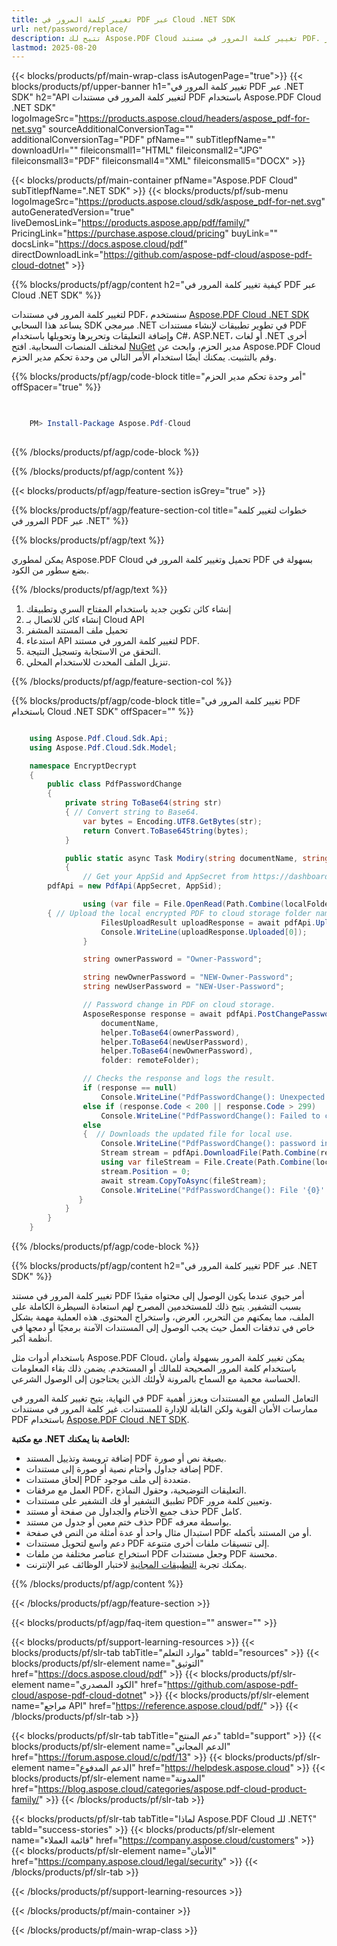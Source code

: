 ```yaml
---
title: تغيير كلمة المرور في PDF عبر Cloud .NET SDK
url: net/password/replace/
description: تتيح لك Aspose.PDF Cloud تغيير كلمة المرور في مستند PDF. تحقق من كود المصدر .NET لتغيير كلمة المرور في ملف PDF.
lastmod: 2025-08-20
---
```


{{< blocks/products/pf/main-wrap-class isAutogenPage="true">}}
{{< blocks/products/pf/upper-banner h1="تغيير كلمة المرور في PDF عبر .NET SDK" h2="API لتغيير كلمة المرور في مستندات PDF باستخدام Aspose.PDF Cloud .NET SDK" logoImageSrc="https://products.aspose.cloud/headers/aspose_pdf-for-net.svg" sourceAdditionalConversionTag="" additionalConversionTag="PDF" pfName="" subTitlepfName="" downloadUrl="" fileiconsmall1="HTML" fileiconsmall2="JPG" fileiconsmall3="PDF" fileiconsmall4="XML" fileiconsmall5="DOCX" >}}

{{< blocks/products/pf/main-container pfName="Aspose.PDF Cloud" subTitlepfName=".NET SDK" >}}
{{< blocks/products/pf/sub-menu logoImageSrc="https://products.aspose.cloud/sdk/aspose_pdf-for-net.svg"
autoGeneratedVersion="true"
liveDemosLink="https://products.aspose.app/pdf/family/" PricingLink="https://purchase.aspose.cloud/pricing" buyLink="" docsLink="https://docs.aspose.cloud/pdf"  directDownloadLink="https://github.com/aspose-pdf-cloud/aspose-pdf-cloud-dotnet" >}}

{{% blocks/products/pf/agp/content h2="كيفية تغيير كلمة المرور في PDF عبر Cloud .NET SDK" %}}

لتغيير كلمة المرور في مستندات PDF، سنستخدم
[Aspose.PDF Cloud .NET SDK](https://products.aspose.cloud/pdf/net/)
يساعد هذا السحابي SDK مبرمجي .NET في تطوير تطبيقات لإنشاء مستندات PDF وإضافة التعليقات وتحريرها وتحويلها باستخدام C#، ASP.NET،
أو لغات .NET أخرى لمختلف المنصات السحابية. افتح
[NuGet](https://www.nuget.org/packages/Aspose.Pdf-Cloud)
مدير الحزم، وابحث عن
Aspose.PDF Cloud
وقم بالتثبيت. يمكنك أيضًا استخدام الأمر التالي من وحدة تحكم مدير الحزم.


{{% blocks/products/pf/agp/code-block title="أمر وحدة تحكم مدير الحزم" offSpacer="true" %}}

```powershell

     
    PM> Install-Package Aspose.Pdf-Cloud
     

```


{{% /blocks/products/pf/agp/code-block %}}

{{% /blocks/products/pf/agp/content %}}

{{< blocks/products/pf/agp/feature-section isGrey="true" >}}

{{% blocks/products/pf/agp/feature-section-col title="خطوات لتغيير كلمة المرور في PDF عبر .NET" %}}

{{% blocks/products/pf/agp/text %}}

يمكن لمطوري Aspose.PDF Cloud تحميل وتغيير كلمة المرور في PDF بسهولة في بضع سطور من الكود.

{{% /blocks/products/pf/agp/text %}}

1. إنشاء كائن تكوين جديد باستخدام المفتاح السري وتطبيقك
1. إنشاء كائن للاتصال بـ Cloud API
1. تحميل ملف المستند المشفر
1. استدعاء API لتغيير كلمة المرور في مستند PDF.
1. التحقق من الاستجابة وتسجيل النتيجة.
1. تنزيل الملف المحدث للاستخدام المحلي.

{{% /blocks/products/pf/agp/feature-section-col %}}

{{% blocks/products/pf/agp/code-block title="تغيير كلمة المرور في PDF باستخدام Cloud .NET SDK" offSpacer="" %}}

```cs

    using Aspose.Pdf.Cloud.Sdk.Api;
    using Aspose.Pdf.Cloud.Sdk.Model;

    namespace EncryptDecrypt
    {
        public class PdfPasswordChange
        {
            private string ToBase64(string str)
            { // Convert string to Base64. 
                var bytes = Encoding.UTF8.GetBytes(str);
                return Convert.ToBase64String(bytes);
            }

            public static async Task Modiry(string documentName, string outputName, staring localFolder, string remoteFolder)
            {
                // Get your AppSid and AppSecret from https://dashboard.aspose.cloud (free registration required). 
		pdfApi = new PdfApi(AppSecret, AppSid);

                using (var file = File.OpenRead(Path.Combine(localFolder, documentName)))
		{ // Upload the local encrypted PDF to cloud storage folder name.
                    FilesUploadResult uploadResponse = await pdfApi.UploadFileAsync(Path.Combine(remoteFolder, documentName), documentName);
                    Console.WriteLine(uploadResponse.Uploaded[0]);
                }

                string ownerPassword = "Owner-Password";

                string newOwnerPassword = "NEW-Owner-Password";
                string newUserPassword = "NEW-User-Password";

                // Password change in PDF on cloud storage.
                AsposeResponse response = await pdfApi.PostChangePasswordDocumentInStorageAsync(
                    documentName,
                    helper.ToBase64(ownerPassword),
                    helper.ToBase64(newUserPassword),
                    helper.ToBase64(newOwnerPassword),
                    folder: remoteFolder);

                // Checks the response and logs the result.
                if (response == null)
                    Console.WriteLine("PdfPasswordChange(): Unexpected error!");
                else if (response.Code < 200 || response.Code > 299)
                    Console.WriteLine("PdfPasswordChange(): Failed to change a password in document.");
                else
                {  // Downloads the updated file for local use.
                    Console.WriteLine("PdfPasswordChange(): password in document '{0} successfully changed.", documentName);
                    Stream stream = pdfApi.DownloadFile(Path.Combine(remoteFolder, documentName));
                    using var fileStream = File.Create(Path.Combine(localFolder, "password_change_" + outputName));
                    stream.Position = 0;
                    await stream.CopyToAsync(fileStream);
                    Console.WriteLine("PdfPasswordChange(): File '{0}' successfully downloaded.", "password_change_" + outputName);
               }
            }
        }
    }

```

{{% /blocks/products/pf/agp/code-block %}}

{{% blocks/products/pf/agp/content h2="تغيير كلمة المرور في PDF عبر .NET SDK" %}}

تغيير كلمة المرور في مستند PDF أمر حيوي عندما يكون الوصول إلى محتواه مقيدًا بسبب التشفير. يتيح ذلك للمستخدمين المصرح لهم استعادة السيطرة الكاملة على الملف، مما يمكنهم من التحرير، العرض، واستخراج المحتوى. هذه العملية مهمة بشكل خاص في تدفقات العمل حيث يجب الوصول إلى المستندات الآمنة برمجيًا أو دمجها في أنظمة أكبر.

باستخدام أدوات مثل Aspose.PDF Cloud، يمكن تغيير كلمة المرور بسهولة وأمان باستخدام كلمة المرور الصحيحة للمالك أو المستخدم. يضمن ذلك بقاء المعلومات الحساسة محمية مع السماح بالمرونة لأولئك الذين يحتاجون إلى الوصول الشرعي.

في النهاية، يتيح تغيير كلمة المرور في PDF التعامل السلس مع المستندات ويعزز أهمية ممارسات الأمان القوية ولكن القابلة للإدارة للمستندات.
غير كلمة المرور في مستندات PDF باستخدام [Aspose.PDF Cloud .NET SDK](https://products.aspose.cloud/pdf/net/).

**مع مكتبة .NET الخاصة بنا يمكنك:**

+ إضافة ترويسة وتذييل المستند PDF بصيغة نص أو صورة.
+ إضافة جداول وأختام نصية أو صورة إلى مستندات PDF.
+ إلحاق مستندات PDF متعددة إلى ملف موجود.
+ العمل مع مرفقات PDF، التعليقات التوضيحية، وحقول النماذج.
+ تطبيق التشفير أو فك التشفير على مستندات PDF وتعيين كلمة مرور.
+ حذف جميع الأختام والجداول من صفحة أو مستند PDF كامل.
+ حذف ختم معين أو جدول من مستند PDF بواسطة معرفه.
+ استبدال مثال واحد أو عدة أمثلة من النص في صفحة PDF أو من المستند بأكمله.
+ دعم واسع لتحويل مستندات PDF إلى تنسيقات ملفات أخرى متنوعة.
+ استخراج عناصر مختلفة من ملفات PDF وجعل مستندات PDF محسنة.
+ يمكنك تجربة [التطبيقات المجانية](https://products.aspose.app/pdf/family/) لاختبار الوظائف عبر الإنترنت.

{{% /blocks/products/pf/agp/content %}}

{{< /blocks/products/pf/agp/feature-section >}}

{{< blocks/products/pf/agp/faq-item question="" answer="" >}}

{{< blocks/products/pf/support-learning-resources >}}
{{< blocks/products/pf/slr-tab tabTitle="موارد التعلم" tabId="resources" >}}
{{< blocks/products/pf/slr-element name="التوثيق" href="https://docs.aspose.cloud/pdf" >}}
{{< blocks/products/pf/slr-element name="الكود المصدري" href="https://github.com/aspose-pdf-cloud/aspose-pdf-cloud-dotnet" >}}
{{< blocks/products/pf/slr-element name="مراجع API" href="https://reference.aspose.cloud/pdf/" >}}
{{< /blocks/products/pf/slr-tab >}}

{{< blocks/products/pf/slr-tab tabTitle="دعم المنتج" tabId="support" >}}
{{< blocks/products/pf/slr-element name="الدعم المجاني" href="https://forum.aspose.cloud/c/pdf/13" >}}
{{< blocks/products/pf/slr-element name="الدعم المدفوع" href="https://helpdesk.aspose.cloud" >}}
{{< blocks/products/pf/slr-element name="المدونة" href="https://blog.aspose.cloud/categories/aspose.pdf-cloud-product-family/" >}}
{{< /blocks/products/pf/slr-tab >}}

{{< blocks/products/pf/slr-tab tabTitle="لماذا Aspose.PDF Cloud للـ .NET؟" tabId="success-stories" >}}
{{< blocks/products/pf/slr-element name="قائمة العملاء" href="https://company.aspose.cloud/customers" >}}
{{< blocks/products/pf/slr-element name="الأمان" href="https://company.aspose.cloud/legal/security" >}}
{{< /blocks/products/pf/slr-tab >}}

{{< /blocks/products/pf/support-learning-resources >}}

{{< /blocks/products/pf/main-container >}}

{{< /blocks/products/pf/main-wrap-class >}}


